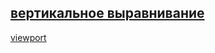 [вертикальное выравнивание](https://habrahabr.ru/company/netcracker/blog/277433/)
---
[viewport](https://www.quirksmode.org/mobile/viewports.html)

